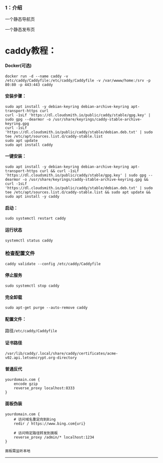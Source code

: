 ### 1：介绍

一个静态导航页

一个静态发布页


# caddy教程：

#### Docker(可选)
```
docker run -d --name caddy -v /etc/caddy/Caddyfile:/etc/caddy/Caddyfile -v /var/wwww/home:/srv -p 80:80 -p 443:443 caddy
```


#### 安装步骤：
```
sudo apt install -y debian-keyring debian-archive-keyring apt-transport-https curl
curl -1sLf 'https://dl.cloudsmith.io/public/caddy/stable/gpg.key' | sudo gpg --dearmor -o /usr/share/keyrings/caddy-stable-archive-keyring.gpg
curl -1sLf 'https://dl.cloudsmith.io/public/caddy/stable/debian.deb.txt' | sudo tee /etc/apt/sources.list.d/caddy-stable.list
sudo apt update
sudo apt install caddy
```




#### 一键安装：
```
sudo apt install -y debian-keyring debian-archive-keyring apt-transport-https curl && curl -1sLf 'https://dl.cloudsmith.io/public/caddy/stable/gpg.key' | sudo gpg --dearmor -o /usr/share/keyrings/caddy-stable-archive-keyring.gpg && curl -1sLf 'https://dl.cloudsmith.io/public/caddy/stable/debian.deb.txt' | sudo tee /etc/apt/sources.list.d/caddy-stable.list && sudo apt update && sudo apt install -y caddy
```

#### 启动：
```
sudo systemctl restart caddy
```

#### 运行状态
```
systemctl status caddy
```
### 检查配置文件
```
caddy validate --config /etc/caddy/Caddyfile
```
#### 停止服务
```
sudo systemctl stop caddy
```

#### 完全卸载
```
sudo apt-get purge --auto-remove caddy
```

#### 配置文件：

路径`/etc/caddy/Caddyfile`


#### 证书路径
```
/var/lib/caddy/.local/share/caddy/certificates/acme-v02.api.letsencrypt.org-directory
```

#### 普通反代
```
yourdomain.com {
    encode gzip
    reverse_proxy localhost:8333
}
```

#### 面板伪装
```
yourdomain.com {
    # 访问域名重定向到Bing
    redir / https://www.bing.com{uri}

    # 访问特定路径转发到面板
    reverse_proxy /admin/* localhost:1234
}
```
`面板需监听本地`


---

